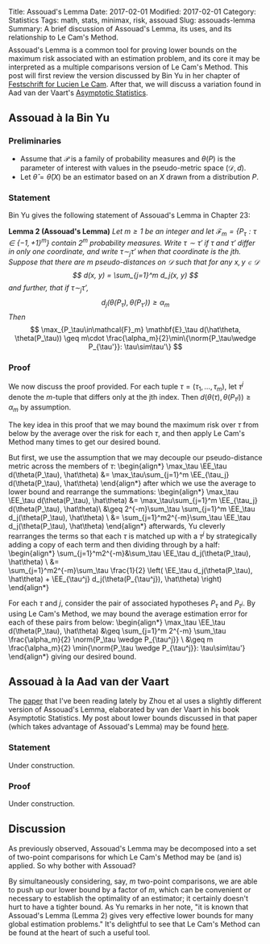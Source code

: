 Title: Assouad's Lemma
Date: 2017-02-01
Modified: 2017-02-01
Category: Statistics
Tags: math, stats, minimax, risk, assouad
Slug: assouads-lemma
Summary: A brief discussion of Assouad's Lemma, its uses, and its relationship to Le Cam's Method.
$$
    \newcommand{\norm}[1]{\left\lVert#1\right\rVert}
    \newcommand{\EE}{\mathbf{E}}
$$
Assouad's Lemma is a common tool for proving lower bounds on the maximum risk
associated with an estimation problem, and its core it may be interpreted as
a multiple comparisons version of Le Cam's Method.  This post will first
review the version discussed by Bin Yu in her chapter of [Festschrift
for Lucien Le Cam](http://www.springer.com/us/book/9780387949529).  After that,
we will discuss a variation found in Aad van der Vaart's [Asymptotic
Statistics](
https://books.google.com/books/about/Asymptotic_Statistics.html?id=UEuQEM5RjWgC
).

## Assouad à la Bin Yu
### Preliminaries

*   Assume that $\mathcal{P}$ is a family of probability measures and $\theta(P)$
    is the parameter of interest with values in the pseudo-metric space
    $(\mathcal{D}, d)$.
*   Let $\hat\theta = \hat\theta(X)$ be an estimator based on an $X$ drawn
    from a distribution $P$.

### Statement
Bin Yu gives the following statement of Assouad's Lemma in Chapter 23:

**Lemma 2 (Assouad's Lemma)**  _Let $m\geq 1$ be an integer and let
$\mathcal{F}_m = \{P_\tau: \tau \in \{-1, +1\}^m\}$ contain $2^m$ probability
measures.  Write $\tau \sim \tau'$ if $\tau$ and $\tau'$ differ in only one
coordinate, and write $\tau \sim_j \tau'$ when that coordinate is the jth.
Suppose that there are $m$ pseudo-distances on $\mathcal{D}$ such that
for any $x, y \in \mathcal{D}$
$$
    d(x, y) = \sum_{j=1}^m d_j(x, y)
$$
and further, that if $\tau\sim_j\tau'$,
$$
    d_j(\theta(P_\tau), \theta(P_{\tau'})) \geq \alpha_m
$$
Then_
$$
    \max_{P_\tau\in\mathcal{F}_m}
    \mathbf{E}_\tau d(\hat\theta, \theta(P_\tau)) \geq
    m\cdot \frac{\alpha_m}{2}\min\{\norm{P_\tau\wedge P_{\tau'}}:
    \tau\sim\tau'\}
$$

### Proof
We now discuss the proof provided.  For each tuple $\tau = 
(\tau_1, \dotsc, \tau_m)$, let $\tau^j$ denote the $m$-tuple
that differs only at the jth index.  Then $d(\theta(\tau),
\theta(P_{\tau^j}))\geq \alpha_m$ by assumption.

The key idea in this proof that we may bound the maximum risk over $\tau$
from below by the average over the risk for each $\tau$, and then
apply Le Cam's Method many times to get our desired bound.

But first, we use the assumption that we may decouple our pseudo-distance
metric across the members of $\tau$:
\begin{align*}
    \max_\tau \EE_\tau d(\theta(P_\tau), \hat\theta)
        &=  \max_\tau\sum_{j=1}^m \EE_{\tau_j} d(\theta(P_\tau), \hat\theta)
\end{align*}
after which we use the average to lower bound and rearrange the summations:
\begin{align*}
    \max_\tau \EE_\tau d(\theta(P_\tau), \hat\theta)
        &=  \max_\tau\sum_{j=1}^m \EE_{\tau_j} d(\theta(P_\tau), \hat\theta)\\
        &\geq 2^{-m}\sum_\tau \sum_{j=1}^m
            \EE_\tau d_j(\theta(P_\tau), \hat\theta)    \\
        &= \sum_{j=1}^m2^{-m}\sum_\tau 
            \EE_\tau d_j(\theta(P_\tau), \hat\theta)
\end{align*}
afterwards, Yu cleverly rearranges the terms so that each $\tau$ is matched
up with a $\tau^j$ by strategically adding a copy of each term and then
dividing through by a half:
\begin{align*}
    \sum_{j=1}^m2^{-m}&\sum_\tau 
        \EE_\tau d_j(\theta(P_\tau), \hat\theta)    \\
    &=  
    \sum_{j=1}^m2^{-m}\sum_\tau 
        \frac{1}{2}
        \left(
        \EE_\tau d_j(\theta(P_\tau), \hat\theta)    +
        \EE_{\tau^j} d_j(\theta(P_{\tau^j}), \hat\theta)
        \right)
\end{align*}

For each $\tau$ and $j$, consider the pair of associated hypotheses $P_\tau$
and $P_{\tau^j}$.  By using Le Cam's Method, we may bound the average
estimation error for each of these pairs from below:
\begin{align*}
    \max_\tau \EE_\tau d(\theta(P_\tau), \hat\theta)
        &\geq \sum_{j=1}^m 2^{-m} \sum_\tau
            \frac{\alpha_m}{2} \norm{P_\tau \wedge P_{\tau^j}}    \\
        &\geq m
            \frac{\alpha_m}{2}
             \min\{\norm{P_\tau \wedge P_{\tau^j}}: \tau\sim\tau'\}
\end{align*}
giving our desired bound.

## Assouad à la Aad van der Vaart
The [paper](https://arxiv.org/abs/1010.3866) that I've been reading lately by
Zhou et al uses a slightly different version of Assouad's Lemma, elaborated by
van der Vaart in his book Asymptotic Statistics.  My post about lower bounds
discussed in that paper (which takes advantage of Assouad's Lemma) may be found
[here]({filename}discuss-covmat-optimal-convergence-pt2.md).

### Statement
Under construction.

### Proof
Under construction.

## Discussion
As previously observed, Assouad's Lemma may be decomposed into a set of
two-point comparisons for which Le Cam's Method may be (and is) applied.
So why bother with Assouad?

By simultaneously considering, say, $m$ two-point comparisons, we are able to
push up our lower bound by a factor of $m$, which can be convenient or
necessary to establish the optimality of an estimator; it certainly doesn't
hurt to have a tighter bound.  As Yu remarks in her note, "it is known that
Assouad's Lemma (Lemma 2) gives very effective lower bounds for many global
estimation problems."  It's delightful to see that Le Cam's Method can be found
at the heart of such a useful tool.
